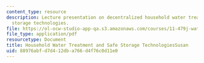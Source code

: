 ```yaml
---
content_type: resource
description: Lecture presentation on decentralized household water treatment and safe
  storage technologies.
file: https://ol-ocw-studio-app-qa.s3.amazonaws.com/courses/11-479j-water-and-sanitation-infrastructure-in-developing-countries-spring-2007/88976abfd7d412dba766d4f76c0d11e0_lect7.pdf
file_type: application/pdf
resourcetype: Document
title: Household Water Treatment and Safe Storage TechnologiesSusan
uid: 88976abf-d7d4-12db-a766-d4f76c0d11e0
---
```

